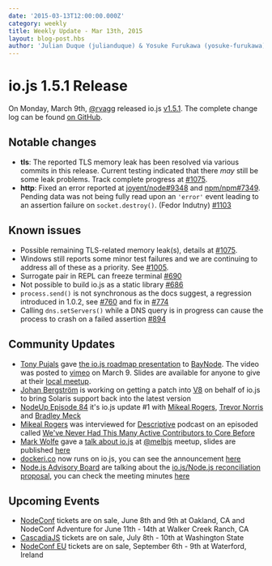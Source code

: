 ```yaml
---
date: '2015-03-13T12:00:00.000Z'
category: weekly
title: Weekly Update - Mar 13th, 2015
layout: blog-post.hbs
author: 'Julian Duque (julianduque) & Yosuke Furukawa (yosuke-furukawa)'
---
```


# io.js 1.5.1 Release

On Monday, March 9th, [@rvagg](https://github.com/rvagg) released io.js [v1.5.1](https://iojs.org/dist/v1.5.1/). The complete change log can be found [on GitHub](https://github.com/nodejs/node/blob/v1.x/CHANGELOG.md).

## Notable changes

- **tls**: The reported TLS memory leak has been resolved via various commits in this release. Current testing indicated that there _may_ still be some leak problems. Track complete progress at [#1075](https://github.com/nodejs/node/issues/1075).
- **http**: Fixed an error reported at [joyent/node#9348](https://github.com/joyent/node/issues/9348) and [npm/npm#7349](https://github.com/npm/npm/issues/7349). Pending data was not being fully read upon an `'error'` event leading to an assertion failure on `socket.destroy()`. (Fedor Indutny) [#1103](https://github.com/nodejs/node/pull/1103)

## Known issues

- Possible remaining TLS-related memory leak(s), details at [#1075](https://github.com/nodejs/node/issues/1075).
- Windows still reports some minor test failures and we are continuing to address all of these as a priority. See [#1005](https://github.com/nodejs/node/issues/1005).
- Surrogate pair in REPL can freeze terminal [#690](https://github.com/nodejs/node/issues/690)
- Not possible to build io.js as a static library [#686](https://github.com/nodejs/node/issues/686)
- `process.send()` is not synchronous as the docs suggest, a regression introduced in 1.0.2, see [#760](https://github.com/nodejs/node/issues/760) and fix in [#774](https://github.com/nodejs/node/issues/774)
- Calling `dns.setServers()` while a DNS query is in progress can cause the process to crash on a failed assertion [#894](https://github.com/nodejs/node/issues/894)

## Community Updates

- [Tony Pujals](https://twitter.com/subfuzion) gave [the io.js roadmap presentation](http://roadmap.iojs.org/) to [BayNode](http://www.meetup.com/BayNode/events/220246228/). The video was posted to [vimeo](https://vimeo.com/121707989) on March 9. Slides are available for anyone to give at their [local meetup](mailto:ron.buell@rd.io).
- [Johan Bergström](https://github.com/jbergstroem) is working on getting a patch into [V8](https://codereview.chromium.org/990063002) on behalf of io.js to bring Solaris support back into the latest version
- [NodeUp Episode 84](http://nodeup.com/eightyfour) it's io.js update #1 with [Mikeal Rogers](https://github.com/mikeal), [Trevor Norris](https://github.com/trevnorris) and [Bradley Meck](https://github.com/bmeck)
- [Mikeal Rogers](https://github.com/mikeal) was interviewed for [Descriptive](http://descriptive.audio) podcast on an episoded called [We've Never Had This Many Active Contributors to Core Before](http://descriptive.audio/episodes/12)
- [Mark Wolfe](https://twitter.com/wolfeidau) gave a [talk about io.js](https://twitter.com/wolfeidau/status/575785856545378304) at [@melbjs](https://twitter.com/melbjs) meetup, slides are published [here](https://speakerdeck.com/wolfeidau/iojs-bringing-es6-to-the-node)
- [dockeri.co](http://dockeri.co/) now runs on io.js, you can see the announcement [here](https://twitter.com/wjblankenship/status/575867637680369665)
- [Node.js Advisory Board](https://nodejs.org/about/advisory-board/) are talking about the [io.js/Node.js reconciliation proposal](https://github.com/nodejs/node/issues/978), you can check the meeting minutes [here](https://github.com/joyent/nodejs-advisory-board/blob/master/meetings/2015-03-09/minutes.md#nodejsiojs-reconciliation-bb)

## Upcoming Events

- [NodeConf](http://nodeconf.com/) tickets are on sale, June 8th and 9th at Oakland, CA and NodeConf Adventure for June 11th - 14th at Walker Creek Ranch, CA
- [CascadiaJS](http://2015.cascadiajs.com/) tickets are on sale, July 8th - 10th at Washington State
- [NodeConf EU](http://nodeconf.eu/) tickets are on sale, September 6th - 9th at Waterford, Ireland
